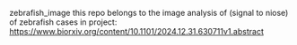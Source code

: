 zebrafish_image
this repo belongs to the image analysis of (signal to niose) of zebrafish cases in project: https://www.biorxiv.org/content/10.1101/2024.12.31.630711v1.abstract
